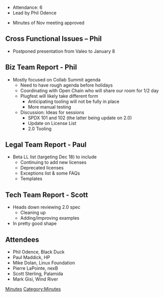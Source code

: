   - Attendance: 6
  - Lead by Phil Odence

<!-- end list -->

  - Minutes of Nov meeting approved

## Cross Functional Issues – Phil

  - Postponed presentation from Valeo to January 8

## Biz Team Report - Phil

  - Mostly focused on Collab Summit agenda
      - Need to have rough agenda before holidays
      - Coordinating with Open Chain who will share our room for 1/2 day
      - Plugfest will likely take different form
          - Anticipating tooling will not be fully in place
          - More manual testing
      - Discussion: Ideas for sessions
          - SPDX 101 and 102 (the latter being update on 2.0)
          - Update on License List
          - 2.0 Tooling

## Legal Team Report - Paul

  - Beta LL list (targeting Dec 18) to include
      - Continuing to add new licenses
      - Deprecated licenses
      - Exceptions list & some FAQs
      - Templates

## Tech Team Report - Scott

  - Heads down reviewing 2.0 spec
      - Cleaning up
      - Adding/improving examples
  - In pretty good shape

## Attendees

  - Phil Odence, Black Duck
  - Paul Maddick, HP
  - Mike Dolan, Linux Foundation
  - Pierre LaPointe, nexB
  - Scott Sterling, Palamida
  - Mark Gisi, Wind River

[Minutes](Category:General "wikilink")
[Category:Minutes](Category:Minutes "wikilink")

